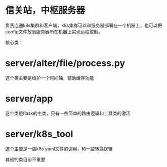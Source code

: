 # 信关站，中枢服务器
负责连通k8s集群和客户端，k8s集群可以和服务器部署在一个机器上，也可以把config文件放到服务器所在机器上实现远程控制。

核心类：
# server/alter/file/process.py
这个类主要是维护一个时间轴，辅助缓存功能
# server/app
这个类是flask的主类，只有一些简单的路由逻辑和工具类的激活
# server/k8s_tool
这个主要是一些k8s yaml文件的调用，和一些转换逻辑

其他的类目前不重要
